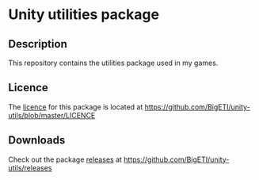 # Unity utilities package

## Description
This repository contains the utilities package used in my games.

## Licence
The [licence](https://github.com/BigETI/unity-utils/blob/master/LICENCE) for this package is located at https://github.com/BigETI/unity-utils/blob/master/LICENCE

## Downloads
Check out the package [releases](https://github.com/BigETI/unity-utils/releases) at https://github.com/BigETI/unity-utils/releases
